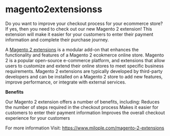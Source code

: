 # magento2extensionss
Do you want to improve your checkout process for your ecommerce store? If yes, then you need to check out our new Magento 2 extension! This extension will make it easier for your customers to enter their payment information and complete their purchase journey. 

A <a href="https://www.milople.com/magento-2-extensions">Magento 2 extensions</a> is a modular add-on that enhances the functionality and features of a Magento 2 ecokmerce online store. Magento 2 is a popular open-source e-commerce platform, and extensions that allow users to customize and extend their online stores to meet specific business requirements. Magento 2 extensions are typically developed by third-party developers and can be installed on a Magento 2 store to add new features, improve performance, or integrate with external services.

<b>Benefits</b>

Our Magento 2 extension offers a number of benefits, including:
Reduces the number of steps required in the checkout process
Makes it easier for customers to enter their payment information
Improves the overall checkout experience for your customers

For more information Visit: https://www.milople.com/magento-2-extensions
